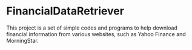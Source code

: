# FinancialDataRetriever
This project is a set of simple codes and programs to help download financial information from various websites, such as Yahoo Finance and MorningStar.
